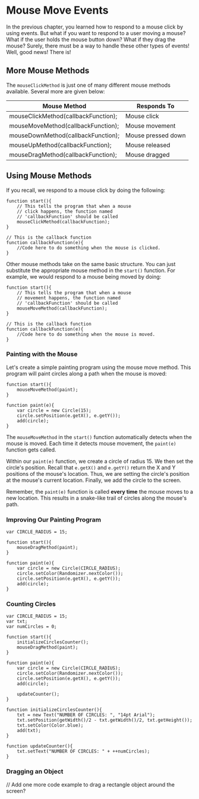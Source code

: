 # Mouse Move Events

In the previous chapter, you learned how to respond to a mouse click by using events. But what if you want to respond to a user moving a mouse? What if the user holds the mouse button down? What if they drag the mouse? Surely, there must be a way to handle these other types of events! Well, good news! There is!

## More Mouse Methods

The `mouseClickMethod` is just one of many different mouse methods available. Several more are given below:

| Mouse Method | Responds To|
| -- | -- |
| mouseClickMethod(callbackFunction); | Mouse click |
| mouseMoveMethod(callbackFunction); | Mouse movement |
| mouseDownMethod(callbackFunction); | Mouse pressed down |
| mouseUpMethod(callbackFunction); | Mouse released|
| mouseDragMethod(callbackFunction);| Mouse dragged |

## Using Mouse Methods

If you recall, we respond to a mouse click by doing the following:


```
function start(){
    // This tells the program that when a mouse
    // click happens, the function named
    // 'callbackFunction' should be called
    mouseClickMethod(callbackFunction);
}

// This is the callback function
function callbackFunction(e){
    //Code here to do something when the mouse is clicked.
}
```

Other mouse methods take on the same basic structure. You can just substitute the appropriate mouse method in the `start()` function. For example, we would respond to a mouse being moved by doing:

```
function start(){
    // This tells the program that when a mouse
    // movement happens, the function named
    // 'callbackFunction' should be called
    mouseMoveMethod(callbackFunction);
}

// This is the callback function
function callbackFunction(e){
    //Code here to do something when the mouse is moved.
}
```

### Painting with the Mouse

Let's create a simple painting program using the mouse move method. This program will paint circles along a path when the mouse is moved:

```
function start(){
	mouseMoveMethod(paint);
}

function paint(e){
	var circle = new Circle(15);
	circle.setPosition(e.getX(), e.getY());
	add(circle);
}
```

The `mouseMoveMethod` in the `start()` function automatically detects when the mouse is moved. Each time it detects mouse movement, the `paint(e)` function gets called. 

Within our `paint(e)` function, we create a circle of radius 15. We then set the circle's position. Recall that `e.getX()` and `e.getY()` return the X and Y positions of the mouse's location. Thus, we are setting the circle's position at the mouse's current location. Finally, we add the circle to the screen.

Remember, the `paint(e)` function is called **every time** the mouse moves to a new location. This results in a snake-like trail of circles along the mouse's path.

### Improving Our Painting Program

```
var CIRCLE_RADIUS = 15;

function start(){
	mouseDragMethod(paint);
}

function paint(e){
	var circle = new Circle(CIRCLE_RADIUS);
	circle.setColor(Randomizer.nextColor());
	circle.setPosition(e.getX(), e.getY());
	add(circle);
}
```

### Counting Circles

```
var CIRCLE_RADIUS = 15;
var txt;
var numCircles = 0;

function start(){
    initializeCirclesCounter();
	mouseDragMethod(paint);
}

function paint(e){
	var circle = new Circle(CIRCLE_RADIUS);
	circle.setColor(Randomizer.nextColor());
	circle.setPosition(e.getX(), e.getY());
	add(circle);
	
	updateCounter();
}

function initializeCirclesCounter(){
    txt = new Text("NUMBER OF CIRCLES: ", "14pt Arial");
    txt.setPosition(getWidth()/2 - txt.getWidth()/2, txt.getHeight());
    txt.setColor(Color.blue);
    add(txt);
}

function updateCounter(){
    txt.setText("NUMBER OF CIRCLES: " + ++numCircles);
}
```

### Dragging an Object

// Add one more code example to drag a rectangle object around the screen?








